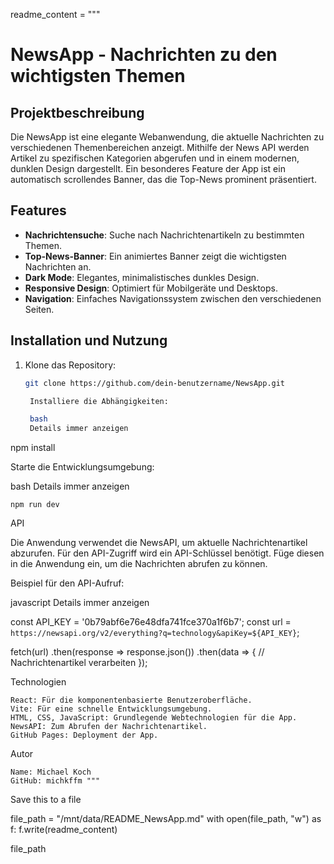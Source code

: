 readme_content = """
# NewsApp - Nachrichten zu den wichtigsten Themen

## Projektbeschreibung

Die NewsApp ist eine elegante Webanwendung, die aktuelle Nachrichten zu verschiedenen Themenbereichen anzeigt. Mithilfe der News API werden Artikel zu spezifischen Kategorien abgerufen und in einem modernen, dunklen Design dargestellt. Ein besonderes Feature der App ist ein automatisch scrollendes Banner, das die Top-News prominent präsentiert.

## Features

- **Nachrichtensuche**: Suche nach Nachrichtenartikeln zu bestimmten Themen.
- **Top-News-Banner**: Ein animiertes Banner zeigt die wichtigsten Nachrichten an.
- **Dark Mode**: Elegantes, minimalistisches dunkles Design.
- **Responsive Design**: Optimiert für Mobilgeräte und Desktops.
- **Navigation**: Einfaches Navigationssystem zwischen den verschiedenen Seiten.

## Installation und Nutzung

1. Klone das Repository:
   ```bash
   git clone https://github.com/dein-benutzername/NewsApp.git

    Installiere die Abhängigkeiten:

    bash
    Details immer anzeigen

npm install

Starte die Entwicklungsumgebung:

bash
Details immer anzeigen

    npm run dev

API

Die Anwendung verwendet die NewsAPI, um aktuelle Nachrichtenartikel abzurufen. Für den API-Zugriff wird ein API-Schlüssel benötigt. Füge diesen in die Anwendung ein, um die Nachrichten abrufen zu können.

Beispiel für den API-Aufruf:

javascript
Details immer anzeigen

const API_KEY = '0b79abf6e76e48dfa741fce370a1f6b7';
const url = `https://newsapi.org/v2/everything?q=technology&apiKey=${API_KEY}`;

fetch(url)
  .then(response => response.json())
  .then(data => {
    // Nachrichtenartikel verarbeiten
  });

Technologien

    React: Für die komponentenbasierte Benutzeroberfläche.
    Vite: Für eine schnelle Entwicklungsumgebung.
    HTML, CSS, JavaScript: Grundlegende Webtechnologien für die App.
    NewsAPI: Zum Abrufen der Nachrichtenartikel.
    GitHub Pages: Deployment der App.

Autor

    Name: Michael Koch
    GitHub: michkffm """

Save this to a file

file_path = "/mnt/data/README_NewsApp.md" with open(file_path, "w") as f: f.write(readme_content)

file_path
